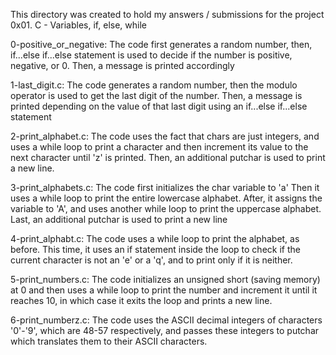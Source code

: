 This directory was created to hold my answers / submissions for the project
0x01. C - Variables, if, else, while

0-positive_or_negative: The code first generates a random number, then,
if...else if...else statement is used to decide if the number is positive,
negative, or 0. Then, a message is printed accordingly

1-last_digit.c: The code generates a random number, then the modulo operator is
used to get the last digit of the number. Then, a message is printed depending
on the value of that last digit using an if...else if...else statement

2-print_alphabet.c: The code uses the fact that chars are just integers, and
uses a while loop to print a character and then increment its value to the next
character until 'z' is printed. Then, an additional putchar is used to print
a new line.

3-print_alphabets.c: The code first initializes the char variable to 'a'
Then it uses a while loop to print the entire lowercase alphabet.
After, it assigns the variable to 'A', and uses another while loop
to print the uppercase alphabet. Last, an additional putchar is used
to print a new line

4-print_alphabt.c: The code uses a while loop to print the alphabet, as
before. This time, it uses an if statement inside the loop to check
if the current character is not an 'e' or a 'q', and to print only if
it is neither.

5-print_numbers.c: The code initializes an unsigned short
(saving memory) at 0 and then uses a while loop to print the number and
increment it until it reaches 10, in which case it exits the loop and prints
a new line.

6-print_numberz.c: The code uses the ASCII decimal integers of characters
'0'-'9', which are 48-57 respectively, and passes these integers to putchar
which translates them to their ASCII characters.
